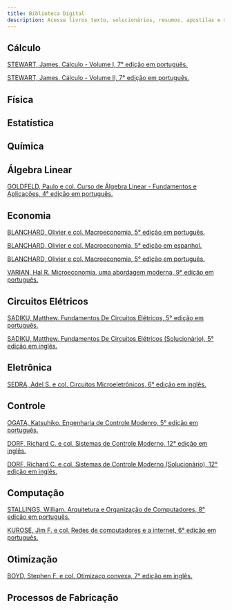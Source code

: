 ```yaml
---
title: Biblioteca Digital
description: Acesse livros texto, solucionários, resumos, apostilas e mais!
---
```



## Cálculo
<a href="https://raw.githubusercontent.com/html-3/eca/main/calc/calc1-stewart7.pdf" target="_blank">STEWART, James. Cálculo - Volume I, 7° edição em português.</a>

<a href="https://raw.githubusercontent.com/html-3/eca/main/calc/calc2-stewart7.pdf" target="_blank">STEWART, James. Cálculo - Volume II, 7° edição em português.</a>

## Física

## Estatística

## Química

## Álgebra Linear
<a href="https://raw.githubusercontent.com/html-3/eca/main/alglin/alglin-goldfeld3.pdf" target="_blank">GOLDFELD, Paulo e col. Curso de Álgebra Linear - Fundamentos e Aplicações, 4° edição em português.</a>

## Economia
<a href="https://raw.githubusercontent.com/html-3/eca/main/econ/econ-blanchard5.pdf" target="_blank">BLANCHARD, Olivier e col. Macroeconomia, 5° edição em português.</a>

<a href="https://raw.githubusercontent.com/html-3/eca/main/econ/econ-blanchard5esp.pdf" target="_blank">BLANCHARD, Olivier e col. Macroeconomia, 5° edição em espanhol.</a>

<a href="https://raw.githubusercontent.com/html-3/eca/main/econ/econ-blanchard5europa.pdf" target="_blank">BLANCHARD, Olivier e col. Macroeconomia, 5° edição em português.</a>

<a href="https://raw.githubusercontent.com/html-3/eca/main/econ/econ-varian9.pdf" target="_blank">VARIAN, Hal R. Microeconomia, uma abordagem moderna, 9° edição em português.</a>

## Circuitos Elétricos
<a href="https://raw.githubusercontent.com/html-3/eca/main/ccc/ccc-sadiku5.pdf" target="_blank">SADIKU, Matthew. Fundamentos De Circuitos Elétricos, 5° edição em português.</a>

<a href="https://raw.githubusercontent.com/html-3/eca/main/ccc/ccc-sadiku5solucionario.pdf" target="_blank">SADIKU, Matthew. Fundamentos De Circuitos Elétricos (Solucionário), 5° edição em inglês.</a>

## Eletrônica
<a href="https://raw.githubusercontent.com/html-3/eca/main/ele1/ele1-sedra6.pdf" target="_blank">SEDRA, Adel S. e col. Circuitos Microeletrônicos, 6° edição em inglês.</a>

## Controle
<a href="https://raw.githubusercontent.com/html-3/eca/main/controle/controle-ogata5.pdf" target="_blank">OGATA, Katsuhiko. Engenharia de Controle Modenro, 5° edição em português.</a>

<a href="https://raw.githubusercontent.com/html-3/eca/main/controle/controle-dorf12.pdf" target="_blank">DORF, Richard C. e col. Sistemas de Controle Moderno, 12° edição em inglês.</a>

<a href="https://raw.githubusercontent.com/html-3/eca/main/controle/controle-dorf12solucionario.pdf" target="_blank">DORF, Richard C. e col. Sistemas de Controle Moderno (Solucionário), 12° edição em inglês.</a>

## Computação
<a href="https://raw.githubusercontent.com/html-3/eca/main/sd/sd-stallings8.pdf" target="_blank">STALLINGS, William. Arquitetura e Organização de Computadores, 8° edição em português.</a>

<a href="https://raw.githubusercontent.com/html-3/eca/main/redcomp/redcomp-kurose6.pdf" target="_blank">KUROSE, Jim F. e col. Redes de computadores e a internet, 6° edição em português.</a>

## Otimização
<a href="https://raw.githubusercontent.com/html-3/eca/main/oti/oti-boyd7.pdf" target="_blank">BOYD, Stephen F. e col. Otimizaço convexa, 7° edição em inglês.</a>

## Processos de Fabricação